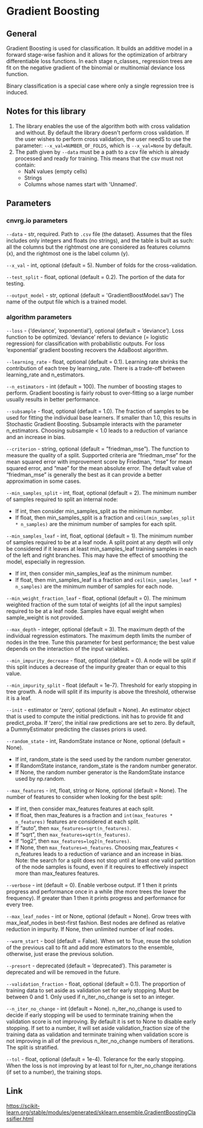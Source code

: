 # Gradient Boosting

## General

Gradient Boosting is used for classification. It builds an additive model in a forward stage-wise fashion and it allows for the optimization of arbitrary differentiable loss functions. In each stage n_classes_ regression trees are fit on the negative gradient of the binomial or multinomial deviance loss function. 

Binary classification is a special case where only a single regression tree is induced.

## Notes for this library

1) The library enables the use of the algorithm both with cross validation and without. By default the library doesn't perform cross validation. If the user wishes to perform cross validation, 
the user needS to use the parameter: ```--x_val=NUMBER_OF_FOLDS```, which is ```--x_val=None``` by default.  
2) The path given by ```--data``` must be a path to a csv file which is already processed and ready for training. This means that the csv must not contain: 
   - NaN values (empty cells) 
   - Strings 
   - Columns whose names start with 'Unnamed'.
  
## Parameters

### cnvrg.io parameters

```--data``` - str, required. Path to `.csv` file (the dataset). Assumes that the files includes only integers and floats (no strings), and the table is built as such: all the columns but the 
rightmost one are considered as features columns (x), and the rightmost one is the label column (y).

```--x_val``` - int, optional (default = 5). Number of folds for the cross-validation.

```--test_split``` - float, optional (default = 0.2). The portion of the data for testing.

```--output_model``` - str, optional (default = 'GradientBoostModel.sav') The name of the output file which is a trained model. 


### algorithm parameters

```--loss``` - {‘deviance’, ‘exponential’}, optional (default = ’deviance’). Loss function to be optimized. ‘deviance’ refers to deviance (= logistic regression) for classification with probabilistic outputs. For loss ‘exponential’ gradient boosting recovers the AdaBoost algorithm.
 
```--learning_rate``` - float, optional (default = 0.1). Learning rate shrinks the contribution of each tree by learning_rate. There is a trade-off between learning_rate and n_estimators.

```--n_estimators``` - int (default = 100). The number of boosting stages to perform. Gradient boosting is fairly robust to over-fitting so a large number usually results in better performance.

```--subsample``` - float, optional (default = 1.0). The fraction of samples to be used for fitting the individual base learners. If smaller than 1.0, this results in Stochastic Gradient Boosting. Subsample interacts with the parameter n_estimators. Choosing subsample < 1.0 leads to a reduction of variance and an increase in bias.

```--criterion``` - string, optional (default = ”friedman_mse”). The function to measure the quality of a split. Supported criteria are “friedman_mse” for the mean squared error with improvement score by Friedman, “mse” for mean squared error, and “mae” for the mean absolute error. The default value of “friedman_mse” is generally the best as it can provide a better approximation in some cases.

```--min_samples_split``` - int, float, optional (default = 2). The minimum number of samples required to split an internal node:
 - If int, then consider min_samples_split as the minimum number.
 - If float, then min_samples_split is a fraction and `ceil(min_samples_split * n_samples)` are the minimum number of samples for each split.

```--min_samples_leaf``` - int, float, optional (default = 1). The minimum number of samples required to be at a leaf node. A split point at any depth will only be considered if it leaves at least min_samples_leaf training samples in each of the left and right branches. This may have the effect of smoothing the model, especially in regression.
 - If int, then consider min_samples_leaf as the minimum number.
 - If float, then min_samples_leaf is a fraction and `ceil(min_samples_leaf * n_samples)` are the minimum number of samples for each node.

```--min_weight_fraction_leaf``` - float, optional (default = 0). The minimum weighted fraction of the sum total of weights (of all the input samples) required to be at a leaf node. Samples have equal weight when sample_weight is not provided.

```--max_depth``` - integer, optional (default = 3). The maximum depth of the individual regression estimators. The maximum depth limits the number of nodes in the tree. Tune this parameter for best performance; the best value depends on the interaction of the input variables.

```--min_impurity_decrease``` - float, optional (default = 0). A node will be split if this split induces a decrease of the impurity greater than or equal to this value.

```--min_impurity_split``` - float (default = 1e-7). Threshold for early stopping in tree growth. A node will split if its impurity is above the threshold, otherwise it is a leaf.

```--init``` - estimator or ‘zero’, optional (default = None). An estimator object that is used to compute the initial predictions. init has to provide fit and predict_proba. If ‘zero’, the initial raw predictions are set to zero. By default, a DummyEstimator predicting the classes priors is used.

```--random_state``` - int, RandomState instance or None, optional (default = None). 
 - If int, random_state is the seed used by the random number generator.
 - If RandomState instance, random_state is the random number generator.
 - If None, the random number generator is the RandomState instance used by np.random.

```--max_features``` - int, float, string or None, optional (default = None). The number of features to consider when looking for the best split:
 - If int, then consider max_features features at each split.
 - If float, then max_features is a fraction and `int(max_features * n_features)` features are considered at each split.
 - If “auto”, then `max_features=sqrt(n_features)`.
 - If “sqrt”, then `max_features=sqrt(n_features)`.
 - If “log2”, then `max_features=log2(n_features)`.
 - If None, then `max_features=n_features`.
Choosing max_features < n_features leads to a reduction of variance and an increase in bias.
Note: the search for a split does not stop until at least one valid partition of the node samples is found, even if it requires to effectively inspect more than max_features features.

```--verbose``` - int (default = 0). Enable verbose output. If 1 then it prints progress and performance once in a while (the more trees the lower the frequency). If greater than 1 then it prints progress and performance for every tree.

```--max_leaf_nodes``` - int or None, optional (default = None). Grow trees with max_leaf_nodes in best-first fashion. Best nodes are defined as relative reduction in impurity. If None, then unlimited number of leaf nodes.

```--warm_start``` - bool (default = False). When set to True, reuse the solution of the previous call to fit and add more estimators to the ensemble, otherwise, just erase the previous solution.

```--presort``` - deprecated (default = ’deprecated’). This parameter is deprecated and will be removed in the future.

```--validation_fraction``` - float, optional (default =  0.1). The proportion of training data to set aside as validation set for early stopping. Must be between 0 and 1. Only used if n_iter_no_change is set to an integer.

```--n_iter_no_change``` - int (default = None). n_iter_no_change is used to decide if early stopping will be used to terminate training when the validation score is not improving. By default it is set to None to disable early stopping. If set to a number, it will set aside validation_fraction size of the training data as validation and terminate training when validation score is not improving in all of the previous n_iter_no_change numbers of iterations. The split is stratified.

```--tol``` - float, optional (default = 1e-4). Tolerance for the early stopping. When the loss is not improving by at least tol for n_iter_no_change iterations (if set to a number), the training stops.

## Link
https://scikit-learn.org/stable/modules/generated/sklearn.ensemble.GradientBoostingClassifier.html